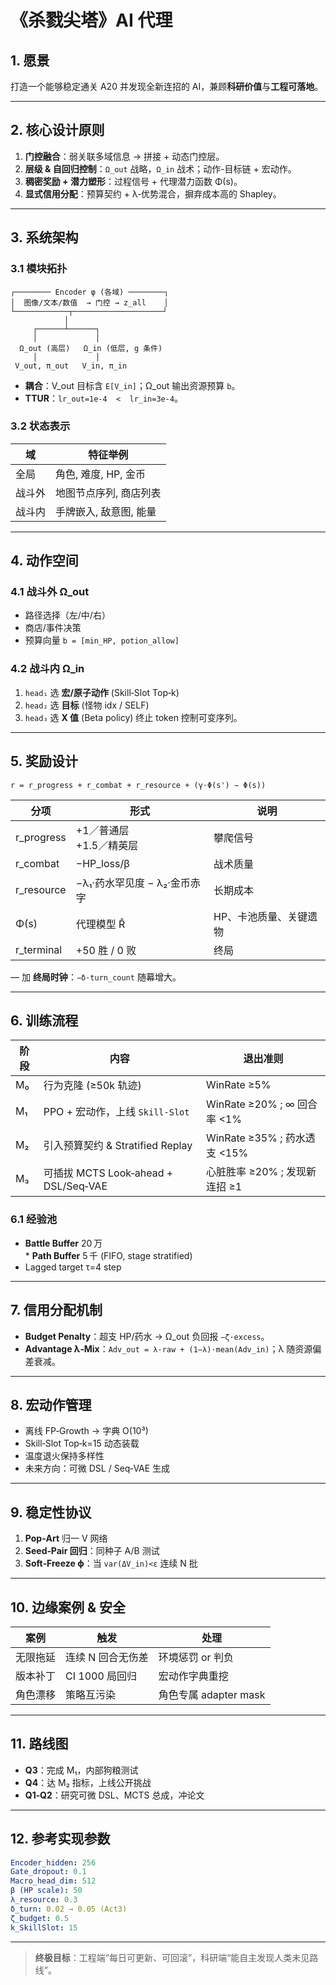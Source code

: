 # 《杀戮尖塔》AI 代理

## 1. 愿景

打造一个能够稳定通关 A20 并发现全新连招的 AI，兼顾**科研价值**与**工程可落地**。

---

## 2. 核心设计原则

1. **门控融合**：弱关联多域信息 → 拼接 + 动态门控层。
2. **层级 & 自回归控制**：`Ω_out` 战略，`Ω_in` 战术；动作-目标链 + 宏动作。
3. **稠密奖励 + 潜力塑形**：过程信号 + 代理潜力函数 Φ(s)。
4. **显式信用分配**：预算契约 + λ‑优势混合，摒弃成本高的 Shapley。

---

## 3. 系统架构

### 3.1 模块拓扑

```
┌──────── Encoder φ (各域) ────────┐
│  图像/文本/数值  → 门控 → z_all    │
└────────────┬────────────────────┘
            │
     ┌──────┴──────┐
     │             │
  Ω_out (高层)   Ω_in (低层, g 条件)
     │             │
 V_out, π_out   V_in, π_in
```

* **耦合**：V\_out 目标含 `E[V_in]`；Ω\_out 输出资源预算 `b`。
* **TTUR**：`lr_out=1e-4  <  lr_in=3e-4`。

### 3.2 状态表示

| 域   | 特征举例           |
| --- | -------------- |
| 全局  | 角色, 难度, HP, 金币 |
| 战斗外 | 地图节点序列, 商店列表   |
| 战斗内 | 手牌嵌入, 敌意图, 能量  |

---

## 4. 动作空间

### 4.1 战斗外 Ω\_out

* 路径选择（左/中/右）
* 商店/事件决策
* 预算向量 `b = [min_HP, potion_allow]`

### 4.2 战斗内 Ω\_in

1. `head₁` 选 **宏/原子动作** (Skill‑Slot Top‑k)
2. `head₂` 选 **目标** (怪物 idx / SELF)
3. `head₃` 选 **X 值** (Beta policy)
   终止 token 控制可变序列。

---

## 5. 奖励设计

```
r = r_progress + r_combat + r_resource + (γ⋅Φ(s') − Φ(s))
```

| 分项          | 形式                  | 说明           |
| ----------- | ------------------- | ------------ |
| r\_progress | +1／普通层<br>+1.5／精英层  | 攀爬信号         |
| r\_combat   | −HP\_loss/β         | 战术质量         |
| r\_resource | −λ₁·药水罕见度 − λ₂·金币赤字 | 长期成本         |
| Φ(s)        | 代理模型 R̂             | HP、卡池质量、关键遗物 |
| r\_terminal | +50 胜 / 0 败         | 终局           |

— 加 **终局时钟**：`−δ·turn_count` 随幕增大。

---

## 6. 训练流程

| 阶段 | 内容                                | 退出准则                     |
| -- | --------------------------------- | ------------------------ |
| M₀ | 行为克隆 (≥50k 轨迹)                    | WinRate ≥5%              |
| M₁ | PPO + 宏动作，上线 `Skill‑Slot`         | WinRate ≥20% ; ∞ 回合率 <1% |
| M₂ | 引入预算契约 & Stratified Replay        | WinRate ≥35% ; 药水透支 <15% |
| M₃ | 可插拔 MCTS Look‑ahead + DSL/Seq‑VAE | 心脏胜率 ≥20% ; 发现新连招 ≥1     |

### 6.1 经验池

* **Battle Buffer** 20 万<br>\* **Path Buffer** 5 千 (FIFO, stage stratified)
* Lagged target τ=4 step

---

## 7. 信用分配机制

* **Budget Penalty**：超支 HP/药水 → Ω\_out 负回报 `−ζ·excess`。
* **Advantage λ‑Mix**：`Adv_out = λ·raw + (1−λ)·mean(Adv_in)`；λ 随资源偏差衰减。

---

## 8. 宏动作管理

* 离线 FP‑Growth → 字典 O(10³)
* Skill‑Slot Top‑k=15 动态装载
* 温度退火保持多样性
* 未来方向：可微 DSL / Seq‑VAE 生成

---

## 9. 稳定性协议

1. **Pop‑Art** 归一 V 网络
2. **Seed‑Pair 回归**：同种子 A/B 测试
3. **Soft‑Freeze ϕ**：当 `var(ΔV_in)<ε` 连续 N 批

---

## 10. 边缘案例 & 安全

| 案例   | 触发          | 处理                |
| ---- | ----------- | ----------------- |
| 无限拖延 | 连续 N 回合无伤差  | 环境惩罚 or 判负        |
| 版本补丁 | CI 1000 局回归 | 宏动作字典重挖           |
| 角色漂移 | 策略互污染       | 角色专属 adapter mask |

---

## 11. 路线图

* **Q3**：完成 M₁，内部狗粮测试
* **Q4**：达 M₂ 指标，上线公开挑战
* **Q1‑Q2**：研究可微 DSL、MCTS 总成，冲论文

---

## 12. 参考实现参数

```yaml
Encoder_hidden: 256
Gate_dropout: 0.1
Macro_head_dim: 512
β (HP scale): 50
λ_resource: 0.3
δ_turn: 0.02 → 0.05 (Act3)
ζ_budget: 0.5
k_SkillSlot: 15
```

---

> **终极目标**：工程端“每日可更新、可回滚”，科研端“能自主发现人类未见路线”。

